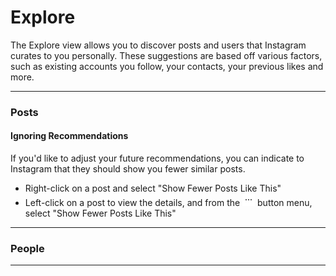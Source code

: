 # Explore

The Explore view allows you to discover posts and users that Instagram curates to you personally. These suggestions are based off various factors, such as existing accounts you follow, your contacts, your previous likes and more.



<hr />

### Posts

#### Ignoring Recommendations

If you'd like to adjust your future recommendations, you can indicate to Instagram that they should show you fewer similar posts. 

- Right-click on a post and select "Show Fewer Posts Like This"
- Left-click on a post to view the details, and from the <img src="/views/assets/actions-menu.png" width="20" height="20" /> button menu, select "Show Fewer Posts Like This"

<hr />

### People


<hr />

